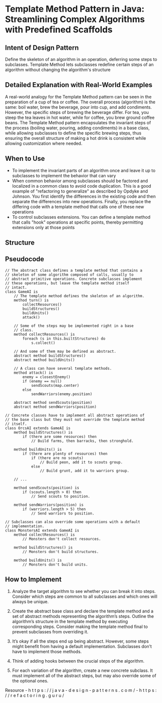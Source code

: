 # Template Method Pattern in Java: Streamlining Complex Algorithms with Predefined Scaffolds

## Intent of Design Pattern

Define the skeleton of an algorithm in an operation, deferring some steps to subclasses. Template Method lets subclasses redefine certain steps of an algorithm without changing the algorithm's structure

## Detailed Explanation with Real-World Examples

A real-world analogy for the Template Method pattern can be seen in the preparation of a cup of tea or coffee. The overall process (algorithm) is the same: boil water, brew the beverage, pour into cup, and add condiments. However, the specific steps of brewing the beverage differ. For tea, you steep the tea leaves in hot water, while for coffee, you brew ground coffee beans. The Template Method pattern encapsulates the invariant steps of the process (boiling water, pouring, adding condiments) in a base class, while allowing subclasses to define the specific brewing steps, thus ensuring the overall structure of making a hot drink is consistent while allowing customization where needed.

## When to Use

* To implement the invariant parts of an algorithm once and leave it up to subclasses to implement the behavior that can vary
* When common behavior among subclasses should be factored and localized in a common class to avoid code duplication. This is a good example of "refactoring to generalize" as described by Opdyke and Johnson. You first identify the differences in the existing code and then separate the differences into new operations. Finally, you replace the differing code with a template method that calls one of these new operations
* To control subclasses extensions. You can define a template method that calls "hook" operations at specific points, thereby permitting extensions only at those points

## Structure

## Pseudocode
```code
// The abstract class defines a template method that contains a
// skeleton of some algorithm composed of calls, usually to
// abstract primitive operations. Concrete subclasses implement
// these operations, but leave the template method itself
// intact.
class GameAI is
    // The template method defines the skeleton of an algorithm.
    method turn() is
        collectResources()
        buildStructures()
        buildUnits()
        attack()

    // Some of the steps may be implemented right in a base
    // class.
    method collectResources() is
        foreach (s in this.builtStructures) do
            s.collect()

    // And some of them may be defined as abstract.
    abstract method buildStructures()
    abstract method buildUnits()

    // A class can have several template methods.
    method attack() is
        enemy = closestEnemy()
        if (enemy == null)
            sendScouts(map.center)
        else
            sendWarriors(enemy.position)

    abstract method sendScouts(position)
    abstract method sendWarriors(position)

// Concrete classes have to implement all abstract operations of
// the base class but they must not override the template method
// itself.
class OrcsAI extends GameAI is
    method buildStructures() is
        if (there are some resources) then
            // Build farms, then barracks, then stronghold.

    method buildUnits() is
        if (there are plenty of resources) then
            if (there are no scouts)
                // Build peon, add it to scouts group.
            else
                // Build grunt, add it to warriors group.

    // ...

    method sendScouts(position) is
        if (scouts.length > 0) then
            // Send scouts to position.

    method sendWarriors(position) is
        if (warriors.length > 5) then
            // Send warriors to position.

// Subclasses can also override some operations with a default
// implementation.
class MonstersAI extends GameAI is
    method collectResources() is
        // Monsters don't collect resources.

    method buildStructures() is
        // Monsters don't build structures.

    method buildUnits() is
        // Monsters don't build units.
```

## How to Implement
1) Analyze the target algorithm to see whether you can break it into steps. Consider which steps are common to all subclasses and which ones will always be unique.

2) Create the abstract base class and declare the template method and a set of abstract methods representing the algorithm’s steps. Outline the algorithm’s structure in the template method by executing corresponding steps. Consider making the template method final to prevent subclasses from overriding it.

3) It’s okay if all the steps end up being abstract. However, some steps might benefit from having a default implementation. Subclasses don’t have to implement those methods.

4) Think of adding hooks between the crucial steps of the algorithm.

5) For each variation of the algorithm, create a new concrete subclass. It must implement all of the abstract steps, but may also override some of the optional ones.


Resource - h t t p s : / / j a v a - d e s i g n - p a t t e r n s . c o m /
         - h t t p s : / / r e f a c t o r i n g . g u r u /  